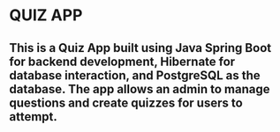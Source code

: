 # QUIZ APP

## This is a Quiz App built using Java Spring Boot for backend development, Hibernate for database interaction, and PostgreSQL as the database. The app allows an admin to manage questions and create quizzes for users to attempt.

